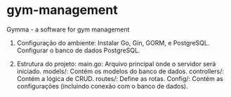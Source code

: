# gym-management
Gymma - a software for gym management

1. Configuração do ambiente:
Instalar Go, Gin, GORM, e PostgreSQL.
Configurar o banco de dados PostgreSQL.

2. Estrutura do projeto:
main.go: Arquivo principal onde o servidor será iniciado.
models/: Contém os modelos do banco de dados.
controllers/: Contém a lógica de CRUD.
routes/: Define as rotas.
Config/: Contém as configurações (incluindo conexão com o banco de dados).

